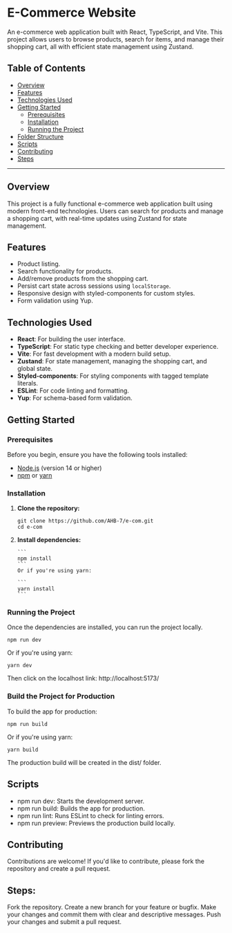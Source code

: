 # E-Commerce Website

An e-commerce web application built with React, TypeScript, and Vite. This project allows users to browse products, search for items, and manage their shopping cart, all with efficient state management using Zustand.

## Table of Contents

-   [Overview](#overview)
-   [Features](#features)
-   [Technologies Used](#technologies-used)
-   [Getting Started](#getting-started)
    -   [Prerequisites](#prerequisites)
    -   [Installation](#installation)
    -   [Running the Project](#running-the-project)
-   [Folder Structure](#folder-structure)
-   [Scripts](#scripts)
-   [Contributing](#contributing)
-   [Steps](#steps)

---

## Overview

This project is a fully functional e-commerce web application built using modern front-end technologies. Users can search for products and manage a shopping cart, with real-time updates using Zustand for state management.

## Features

-   Product listing.
-   Search functionality for products.
-   Add/remove products from the shopping cart.
-   Persist cart state across sessions using `localStorage`.
-   Responsive design with styled-components for custom styles.
-   Form validation using Yup.

## Technologies Used

-   **React**: For building the user interface.
-   **TypeScript**: For static type checking and better developer experience.
-   **Vite**: For fast development with a modern build setup.
-   **Zustand**: For state management, managing the shopping cart, and global state.
-   **Styled-components**: For styling components with tagged template literals.
-   **ESLint**: For code linting and formatting.
-   **Yup**: For schema-based form validation.

## Getting Started

### Prerequisites

Before you begin, ensure you have the following tools installed:

-   [Node.js](https://nodejs.org/) (version 14 or higher)
-   [npm](https://www.npmjs.com/) or [yarn](https://yarnpkg.com/)

### Installation

1.  **Clone the repository:**

    ```
    git clone https://github.com/AHB-7/e-com.git
    cd e-com
    ```

2.  **Install dependencies:**

        ```
        npm install
        ```
        Or if you're using yarn:

        ```
        yarn install
        ```

### Running the Project

Once the dependencies are installed, you can run the project locally.

```
npm run dev
```

Or if you're using yarn:

```
yarn dev
```

Then click on the localhost link: http://localhost:5173/

### Build the Project for Production

To build the app for production:

```
npm run build
```

Or if you're using yarn:

```
yarn build
```

The production build will be created in the dist/ folder.

## Scripts

-   npm run dev: Starts the development server.
-   npm run build: Builds the app for production.
-   npm run lint: Runs ESLint to check for linting errors.
-   npm run preview: Previews the production build locally.

## Contributing

Contributions are welcome! If you'd like to contribute, please fork the repository and create a pull request.

## Steps:

Fork the repository.
Create a new branch for your feature or bugfix.
Make your changes and commit them with clear and descriptive messages.
Push your changes and submit a pull request.
